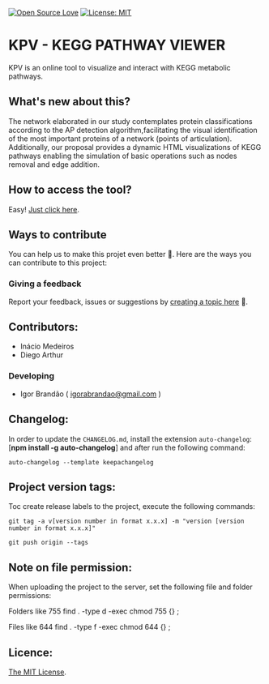 [![Open Source Love](https://badges.frapsoft.com/os/v1/open-source.svg?v=103)](https://github.com/ellerbrock/open-source-badges/)
[![License: MIT](https://img.shields.io/badge/License-MIT-green.svg)](https://mit-licence.igorabrandao.com.br/)

# KPV - KEGG PATHWAY VIEWER
KPV is an online tool to visualize and interact with KEGG metabolic pathways.

## What's new about this?

The network elaborated in our study contemplates protein classifications according to the AP detection algorithm,facilitating the visual identification of the most important proteins of a network (points of articulation). Additionally, our proposal provides a dynamic HTML visualizations of KEGG pathways enabling the simulation of basic operations such as
nodes removal and edge addition.

## How to access the tool?

Easy! [Just click here](https://igorabrandao.com.br/kegg-pathway-bottleneck/).

## Ways to contribute

You can help us to make this projet even better :rocket:. Here are the ways you can contribute to this project:

### Giving a feedback

Report your feedback, issues or suggestions by [creating a topic here](https://github.com/igorabrandao/kegg-network-viewer/issues) :punch:.

## Contributors:

* Inácio Medeiros
* Diego Arthur

### Developing

* Igor Brandão ( igorabrandao@gmail.com )

## Changelog:

In order to update the `CHANGELOG.md`, install the extension `auto-changelog`: [**npm install -g auto-changelog**] and after run the following command:

    auto-changelog --template keepachangelog

## Project version tags:

Toc create release labels to the project, execute the following commands:

    git tag -a v[version number in format x.x.x] -m "version [version number in format x.x.x]"

    git push origin --tags

## Note on file permission:

When uploading the project to the server, set the following file and folder permissions:

Folders like 755 find . -type d -exec chmod 755 {} \;

Files like 644 find . -type f -exec chmod 644 {} \;

## Licence:

[The MIT License](https://mit-licence.igorabrandao.com.br/).
